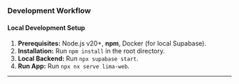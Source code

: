 ### Development Workflow

#### Local Development Setup

1. **Prerequisites:** Node.js v20+, **npm**, Docker (for local Supabase).
2. **Installation:** Run `npm install` in the root directory.
3. **Local Backend:** Run `npx supabase start`.
4. **Run App:** Run `npx nx serve lima-web`.

***
